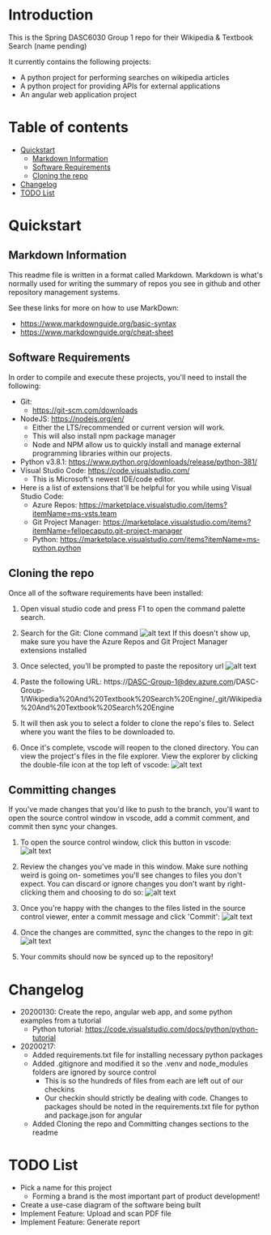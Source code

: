 # Introduction

This is the Spring DASC6030 Group 1 repo for their Wikipedia & Textbook Search (name pending)

It currently contains the following projects:

- A python project for performing searches on wikipedia articles
- A python project for providing APIs for external applications
- An angular web application project

# Table of contents

- [Quickstart](#quickstart)
    - [Markdown Information](#markdown-information)
    - [Software Requirements](#software-requirements)
    - [Cloning the repo](#cloning-the-repo)
- [Changelog](#changelog)
- [TODO List](#todo-list)

# Quickstart

## Markdown Information
This readme file is written in a format called Markdown.
Markdown is what's normally used for writing the summary of repos you see in github and other repository management systems.

See these links for more on how to use MarkDown:

- https://www.markdownguide.org/basic-syntax
- https://www.markdownguide.org/cheat-sheet


## Software Requirements
In order to compile and execute these projects, you'll need to install the following:

- Git:
    - https://git-scm.com/downloads    
- NodeJS: https://nodejs.org/en/
    - Either the LTS/recommended or current version will work.
    - This will also install npm package manager
    - Node and NPM allow us to quickly install and manage external programming libraries within our projects.
- Python v3.8.1: https://www.python.org/downloads/release/python-381/
- Visual Studio Code: https://code.visualstudio.com/
    - This is Microsoft's newest IDE/code editor.
- Here is a list of extensions that'll be helpful for you while using Visual Studio Code:
    - Azure Repos: https://marketplace.visualstudio.com/items?itemName=ms-vsts.team
    - Git Project Manager: https://marketplace.visualstudio.com/items?itemName=felipecaputo.git-project-manager
    - Python: https://marketplace.visualstudio.com/items?itemName=ms-python.python


## Cloning the repo

Once all of the software requirements have been installed:

1. Open visual studio code and press F1 to open the command palette search.

2. Search for the Git: Clone command
![alt text](./readme_resources/img/git_clone_vscode_command.png "The Git: Clone command from the vscode command palette.")
    If this doesn't show up, make sure you have the Azure Repos and Git Project Manager extensions installed

3. Once selected, you'll be prompted to paste the repository url
![alt text](./readme_resources/img/git_clone_url_vscode_command.png "The prompt from vscode to paste a repository URL")

4. Paste the following URL: https://DASC-Group-1@dev.azure.com/DASC-Group-1/Wikipedia%20And%20Textbook%20Search%20Engine/_git/Wikipedia%20And%20Textbook%20Search%20Engine

5. It will then ask you to select a folder to clone the repo's files to. Select where you want the files to be downloaded to.

6. Once it's complete, vscode will reopen to the cloned directory. You can view the project's files in the file explorer. View the explorer by clicking the double-file icon at the top left of vscode:
![alt text](./readme_resources/img/vscode_fileexplorer.png "The button for showing and hiding the file explorer in vscode.")


## Committing changes

If you've made changes that you'd like to push to the branch, you'll want to open the source control window in vscode, add a commit comment, and commit then sync your changes.

1. To open the source control window, click this button in vscode:
![alt text](./readme_resources/img/vscode_sourcecontrolbutton.png "The button for showing and hiding the source control window in vscode.")

2. Review the changes you've made in this window. Make sure nothing weird is going on- sometimes you'll see changes to files you don't expect. You can discard or ignore changes you don't want by right-clicking them and choosing to do so:
![alt text](./readme_resources/img/vscode_discardchanges.png "How to discard changes in the visual studio code source control window.")

3. Once you're happy with the changes to the files listed in the source control viewer, enter a commit message and click 'Commit':
![alt text](./readme_resources/img/vscode_commit.png "Commit changes in vscode.")

4. Once the changes are committed, sync the changes to the repo in git:
![alt text](./readme_resources/img/vscode_sync.png "Sync commits to git server.")

5. Your commits should now be synced up to the repository!

# Changelog

- 20200130: Create the repo, angular web app, and some python examples from a tutorial
    - Python tutorial: https://code.visualstudio.com/docs/python/python-tutorial
- 20200217: 
    - Added requirements.txt file for installing necessary python packages
    - Added .gitignore and modified it so the .venv and node_modules folders are ignored by source control
        - This is so the hundreds of files from each are left out of our checkins
        - Our checkin should strictly be dealing with code. Changes to packages should be noted in the requirements.txt file for python and package.json for angular
    - Added Cloning the repo and Committing changes sections to the readme


# TODO List

- Pick a name for this project
    - Forming a brand is the most important part of product development!
- Create a use-case diagram of the software being built
- Implement Feature: Upload and scan PDF file
- Implement Feature: Generate report